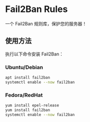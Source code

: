 # Fail2Ban Rules

一个 Fail2Ban 规则库，保护您的服务器！

## 使用方法

执行以下命令安装 Fail2Ban：

### Ubuntu/Debian

```bash
apt install fail2ban
systemctl enable --now fail2ban
```

### Fedora/RedHat

```bash
yum install epel-release
yum install fail2ban
systemctl enable --now fail2ban
```
